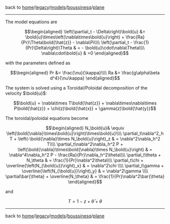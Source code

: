 back to [home](/)/[legacy](/legacy)/[models](/legacy/models)/[boussinesq](/legacy/models/boussinesq)/[plane](/legacy/models/boussinesq/plane)

---
The model equations are
```math
\begin{aligned}
\left(\partial_t - \Delta\right)\bold{u} &=  \bold{u}\times\left(\nabla\times\bold{u}\right) + \frac{Ra}{Pr}\Theta\bold{\hat{z}} - \nabla\Pi\\\\
\left(\partial_t - \frac{1}{Pr}\Delta\right)\Theta & = - \bold{u}\cdot\nabla\Theta\\\\
\nabla\cdot\bold{u} & =0
\end{aligned}
```

with the parameters defined as
```math
\begin{aligned}
Pr &= \frac{\nu}{\kappa}\\\\
Ra &= \frac{g\alpha\beta d^4}{\nu\kappa}
\end{aligned}
```

The system is solved using a Toroidal/Poloidal decomposition of the velocity $`\bold{u}`$:
```math
\bold{u} = \nabla\times T\bold{\hat{z}} + \nabla\times\nabla\times P\bold{\hat{z}} + \chi(z)\bold{\hat{x}} + \gamma(z)\bold{\hat{y}}
```

The toroidal/poloidal equations become
```math
\begin{aligned}
N_\bold{u}& \equiv \left(\bold{\nabla}\times\bold{u}\right)\times\bold{u}\\\\
\partial_t\nabla^2_h T + \left(-\bold{\nabla}\times N_\bold{u}\right)_z & = \nabla^2\nabla_h^2 T\\\\
\partial_t\nabla^2\nabla_h^2 P + \left(\bold{\nabla}\times\bold{\nabla}\times N_\bold{u}\right) & = \nabla^4\nabla_h^2 P - \frac{Ra}{Pr}\nabla_h^2\theta\\\\
\partial_t\theta + N_\theta & = \frac{1}{Pr}\nabla^2\theta\\\\
\partial_t\chi + \overline{\left(N_{\bold{u}}\right)_x} & = \nabla^2\chi \\\\
\partial_t\gamma + \overline{\left(N_{\bold{u}}\right)_y} & = \nabla^2\gamma \\\\
\partial\bar{\theta} + \overline{N_\theta} & = \frac{1}{Pr}\nabla^2\bar{\theta}
\end{aligned}
```
and
```math
T = 1 - z + \bar{\theta} + \theta
```

---

back to [home](/)/[legacy](/legacy)/[models](/legacy/models)/[boussinesq](/legacy/models/boussinesq)/[plane](/legacy/models/boussinesq/plane)
